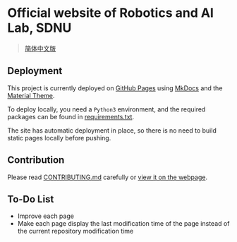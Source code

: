 # Official website of Robotics and AI Lab, SDNU

> [简体中文版](README-zh.md)

## Deployment

This project is currently deployed on [GitHub Pages](https://sdnuroboticsailab.github.io/) using [MkDocs](https://github.com/mkdocs/mkdocs) and the [Material Theme](https://squidfunk.github.io/mkdocs-material/).

To deploy locally, you need a `Python3` environment, and the required packages can be found in [requirements.txt](requirements.txt).

The site has automatic deployment in place, so there is no need to build static pages locally before pushing.

## Contribution

Please read [CONTRIBUTING.md](.github/CONTRIBUTING.md) carefully or [view it on the webpage](https://sdnuroboticsailab.github.io/en/others/htc).

## To-Do List

- Improve each page
- Make each page display the last modification time of the page instead of the current repository modification time
